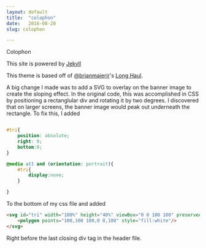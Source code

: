 ```yaml
---
layout: default
title:  "colophon"
date:   2016-08-28
slug: colophon

---
```

Colophon

This site is powered by <a href="http://jekyllrb.com">Jekyll </a>

This theme is based off of [@brianmaierjr](https://twitter.com/brianmaierjr)'s [Long Haul](https://github.com/brianmaierjr/long-haul). 

A big change I made was to add a SVG to overlay on the banner image to create the sloping effect. In the original code, this was accomplished in CSS by positioning a rectanglular div and rotating it by two degrees. I discovered that on larger screens, the banner image would peak out underneath the rectangle. To fix this, I added

```css

#tri{
    position: absolute;
    right: 0;
    bottom:0;
}

@media all and (orientation: portrait){
    #tri{
        display:none;
    }

}
```

To the bottom of my css file and added

```html
<svg id="tri" width="100%" height="40%" viewBox="0 0 100 100" preserveAspectRatio="none">
    <polygon points="100,100 100,0 0,100" style="fill:white"/>
</svg>

```

Right before the last closing div tag in the header file. 